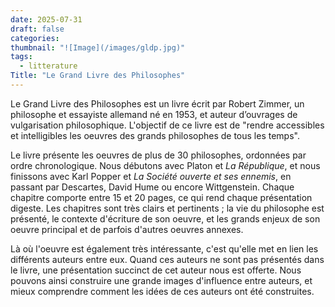 ```yaml
---
date: 2025-07-31
draft: false
categories: 
thumbnail: "![Image](/images/gldp.jpg)"
tags:
  - litterature
Title: "Le Grand Livre des Philosophes"
---
```

Le Grand Livre des Philosophes est un livre écrit par Robert Zimmer, un philosophe et essayiste allemand né en 1953, et auteur d’ouvrages de vulgarisation philosophique. L'objectif de ce livre est de "rendre accessibles et intelligibles les oeuvres des grands philosophes de tous les temps". 

Le livre présente les oeuvres de plus de 30 philosophes, ordonnées par ordre chronologique. Nous débutons avec Platon et *La République*, et nous finissons avec Karl Popper et *La Société ouverte et ses ennemis*, en passant par Descartes, David Hume ou encore Wittgenstein. Chaque chapitre comporte entre 15 et 20 pages, ce qui rend chaque présentation digeste. Les chapitres sont très clairs et pertinents ; la vie du philosophe est présenté, le contexte d'écriture de son oeuvre, et les grands enjeux de son oeuvre principal et de parfois d'autres oeuvres annexes.

Là où l'oeuvre est également très intéressante, c'est qu'elle met en lien les différents auteurs entre eux. Quand ces auteurs ne sont pas présentés dans le livre, une présentation succinct de cet auteur nous est offerte. Nous pouvons ainsi construire une grande images d'influence entre auteurs, et mieux comprendre comment les idées de ces auteurs ont été construites. 